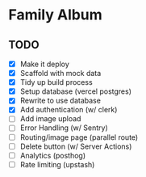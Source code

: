 # Family Album

## TODO

- [x] Make it deploy
- [x] Scaffold with mock data
- [x] Tidy up build process
- [x] Setup database (vercel postgres)
- [x] Rewrite to use database
- [x] Add authentication (w/ clerk)
- [ ] Add image upload
- [ ] Error Handling (w/ Sentry)
- [ ] Routing/image page (parallel route)
- [ ] Delete button (w/ Server Actions)
- [ ] Analytics (posthog)
- [ ] Rate limiting (upstash)
